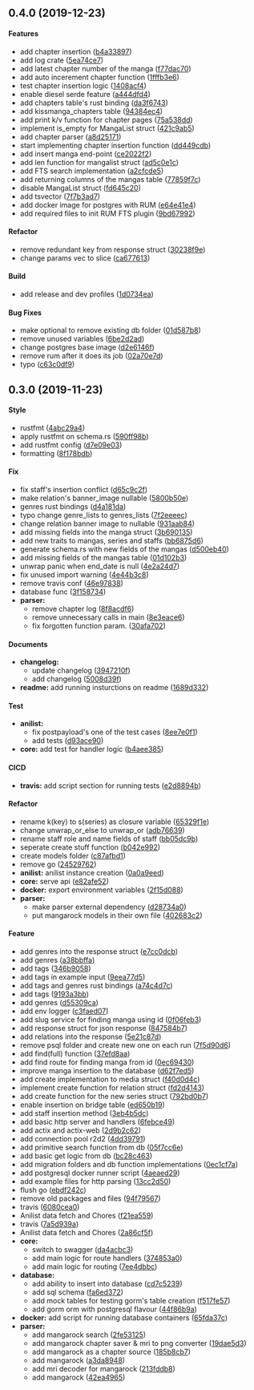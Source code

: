 <a name="0.4.0"></a>
## 0.4.0 (2019-12-23)


#### Features

*   add chapter insertion ([b4a33897](https://github.com/Egomination/mangapplizer-backend/commit/b4a338970e8a858d52456a704ba2656a7386db6c))
*   add log crate ([5ea74ce7](https://github.com/Egomination/mangapplizer-backend/commit/5ea74ce722c4cc436750ce7550c981e0920712ac))
*   add latest chapter number of the manga ([f77dac70](https://github.com/Egomination/mangapplizer-backend/commit/f77dac706f17768da91bd00f1af9c63a4bf18f6d))
*   add auto incerement chapter function ([1fffb3e6](https://github.com/Egomination/mangapplizer-backend/commit/1fffb3e66c23b498364602e91291530b0adf2c6c))
*   test chapter insertion logic ([1408acf4](https://github.com/Egomination/mangapplizer-backend/commit/1408acf435765a060fd74df68f9ef2c169142ff1))
*   enable diesel serde feature ([a444dfd4](https://github.com/Egomination/mangapplizer-backend/commit/a444dfd420260edc9cc7325caae214ab3f88b59c))
*   add chapters table's rust binding ([da3f6743](https://github.com/Egomination/mangapplizer-backend/commit/da3f6743b9fa7ca55c286ae9748244e6d34da7d6))
*   add kissmanga_chapters table ([94384ec4](https://github.com/Egomination/mangapplizer-backend/commit/94384ec438454c2fb5a5c75de5de02f9a2495348))
*   add print k/v function for chapter pages ([75a538dd](https://github.com/Egomination/mangapplizer-backend/commit/75a538dd9814641411de1240d99dc0301f334e66))
*   implement is_empty for MangaList struct ([421c9ab5](https://github.com/Egomination/mangapplizer-backend/commit/421c9ab51a099433cb46dac4e4455b073e19cca3))
*   add chapter parser ([a8d25171](https://github.com/Egomination/mangapplizer-backend/commit/a8d2517105273f198fb1510999c08280355e5430))
*   start implementing chapter insertion function ([dd449cdb](https://github.com/Egomination/mangapplizer-backend/commit/dd449cdb6a2b94672d1be30ae1f00317ab554161))
*   add insert manga end-point ([ce2022f2](https://github.com/Egomination/mangapplizer-backend/commit/ce2022f28cd9b9dd121e3b591a1cd2a600d089ef))
*   add len function for mangalist struct ([ad5c0e1c](https://github.com/Egomination/mangapplizer-backend/commit/ad5c0e1cee12507813fe59b808b7bd4293f3e158))
*   add FTS search implementation ([a2cfcde5](https://github.com/Egomination/mangapplizer-backend/commit/a2cfcde58d75ff5cf1c1c6b462f7422b78a77995))
*   add returning columns of the mangas table ([77859f7c](https://github.com/Egomination/mangapplizer-backend/commit/77859f7ce82b246c1fc84bb53bb1499cc97eae90))
*   disable MangaList struct ([fd645c20](https://github.com/Egomination/mangapplizer-backend/commit/fd645c2076ec8430da8cfc9e6da436f5eea5fcfa))
*   add tsvector ([7f7b3ad7](https://github.com/Egomination/mangapplizer-backend/commit/7f7b3ad76badc831fbb27eb587905b5cc0689f11))
*   add docker image for postgres with RUM ([e64e41e4](https://github.com/Egomination/mangapplizer-backend/commit/e64e41e4b143c3211682eb3e0f505bbb76ed1ee0))
*   add required files to init RUM FTS plugin ([9bd67992](https://github.com/Egomination/mangapplizer-backend/commit/9bd67992092c56cf8adf0aecc30231d3fe322756))

#### Refactor

*   remove redundant key from response struct ([30238f9e](https://github.com/Egomination/mangapplizer-backend/commit/30238f9e48cb7d0ec52e200acacec958462201fa))
*   change params vec to slice ([ca677613](https://github.com/Egomination/mangapplizer-backend/commit/ca67761394fad347c9632514131ab970cf5d35fa))

#### Build

*   add release and dev profiles ([1d0734ea](https://github.com/Egomination/mangapplizer-backend/commit/1d0734eaddfd66562f5e4842c7bd30f505b728b2))

#### Bug Fixes

*   make optional to remove existing db folder ([01d587b8](https://github.com/Egomination/mangapplizer-backend/commit/01d587b8587c582917e797c70cd3058d1a792087))
*   remove unused variables ([6be2d2ad](https://github.com/Egomination/mangapplizer-backend/commit/6be2d2adcb6c2394a3aca1d75cf777c6553808e4))
*   change postgres base image ([d2e6146f](https://github.com/Egomination/mangapplizer-backend/commit/d2e6146fbd96df095298535b1035f3e5f927abc2))
*   remove rum after it does its job ([02a70e7d](https://github.com/Egomination/mangapplizer-backend/commit/02a70e7d045e4084f757d90609a42f4e2d91389f))
*   typo ([c63c0df9](https://github.com/Egomination/mangapplizer-backend/commit/c63c0df9b9ea014c7b3d6ec53e0469e67ea760cb))



<a name="0.3.0"></a>
## 0.3.0 (2019-11-23)


#### Style

*   rustfmt ([4abc29a4](https://github.com/Egomination/mangapplizer-backend/commit/4abc29a4447524a5614ab5f4b5dccd303eb38be9))
*   apply rustfmt on schema.rs ([590ff98b](https://github.com/Egomination/mangapplizer-backend/commit/590ff98bfacddc82e2e407366eb609175dc37771))
*   add rustfmt config ([d7e09e03](https://github.com/Egomination/mangapplizer-backend/commit/d7e09e03147c5a42bf3bd1e484c1e64505f0f0a2))
*   formatting ([8f178bdb](https://github.com/Egomination/mangapplizer-backend/commit/8f178bdb67378d8756ae44e9031bce7f9a3dd3a5))

#### Fix

*   fix staff's insertion conflict ([d65c9c2f](https://github.com/Egomination/mangapplizer-backend/commit/d65c9c2f57faddb6e2ce28787f7f7c710c460c6e))
*   make relation's banner_image nullable ([5800b50e](https://github.com/Egomination/mangapplizer-backend/commit/5800b50eb454486ae50ce665f0103d969cb5c5b0))
*   genres rust bindings ([d4a181da](https://github.com/Egomination/mangapplizer-backend/commit/d4a181da437239746a8e2c0bd7d72d60805ab76d))
*   typo change genre_lists to genres_lists ([7f2eeeec](https://github.com/Egomination/mangapplizer-backend/commit/7f2eeeec5c571bb339a1d89c3f359a70a9198627))
*   change relation banner image to nullable ([931aab84](https://github.com/Egomination/mangapplizer-backend/commit/931aab84304f7810070f860b8b659dd5e7ac9000))
*   add missing fields into the manga struct ([3b690135](https://github.com/Egomination/mangapplizer-backend/commit/3b6901356daca7bc567ab4860ec7145640f313b8))
*   add new traits to mangas, series and staffs ([bb6875d6](https://github.com/Egomination/mangapplizer-backend/commit/bb6875d68d0b0c4a612d10cf5e6f8ed928b7de69))
*   generate schema.rs with new fields of the mangas ([d500eb40](https://github.com/Egomination/mangapplizer-backend/commit/d500eb40371b056c34aabdaa30dc6d3b53cfd808))
*   add missing fields of the mangas table ([01d102b3](https://github.com/Egomination/mangapplizer-backend/commit/01d102b34d0ce64cd04a1e912816d01e950156f0))
*   unwrap panic when end_date is null ([4e2a24d7](https://github.com/Egomination/mangapplizer-backend/commit/4e2a24d79ffd7f51f55fb670fbdd7ef4c72d667b))
*   fix unused import warning ([4e44b3c8](https://github.com/Egomination/mangapplizer-backend/commit/4e44b3c88fd509204f934a99fee85fa98bc225f5))
*   remove travis conf ([46e97838](https://github.com/Egomination/mangapplizer-backend/commit/46e978384a064fe364c119d2cba72cb1ad9d6dd4))
*   database func ([3f158734](https://github.com/Egomination/mangapplizer-backend/commit/3f158734410ce8d39dedd13e52a33ce8844d8aff))
* **parser:**
  *  remove chapter log ([8f8acdf6](https://github.com/Egomination/mangapplizer-backend/commit/8f8acdf61c1d54ecb7968cb89b41742f5e19cb22))
  *  remove unnecessary calls in main ([8e3eace6](https://github.com/Egomination/mangapplizer-backend/commit/8e3eace6ee5ece437f3d73b6b1608b529d2f10c1))
  *  fix forgotten function param. ([30afa702](https://github.com/Egomination/mangapplizer-backend/commit/30afa702b5df9b13d69d10e22123e38423aac8e4))

#### Documents

* **changelog:**
  *  update changelog ([3947210f](https://github.com/Egomination/mangapplizer-backend/commit/3947210feda98b19c29115fde29f4c9c96a112c5))
  *  add changelog ([5008d39f](https://github.com/Egomination/mangapplizer-backend/commit/5008d39ff926a5dfe8034c2902c0ec1ce0a3c969))
* **readme:**  add running insturctions on readme ([1689d332](https://github.com/Egomination/mangapplizer-backend/commit/1689d332f628ebad85ee4b5c6c4ea4291f9830a5))

#### Test

* **anilist:**
  *  fix postpayload's one of the test cases ([8ee7e0f1](https://github.com/Egomination/mangapplizer-backend/commit/8ee7e0f18f3e8cdfae4d5ff90f70a50306056305))
  *  add tests ([d93ace90](https://github.com/Egomination/mangapplizer-backend/commit/d93ace9015cf0f3dce328f4085fb4105f503b7f4))
* **core:**  add test for handler logic ([b4aee385](https://github.com/Egomination/mangapplizer-backend/commit/b4aee385de00e0e46d97748f0b958db151160492))

#### CICD

* **travis:**  add script section for running tests ([e2d8894b](https://github.com/Egomination/mangapplizer-backend/commit/e2d8894b38c61582dbd949c19c8d6b84fcfc1e50))

#### Refactor

*   rename k(key) to s(series) as closure variable ([65329f1e](https://github.com/Egomination/mangapplizer-backend/commit/65329f1e7942e7cdf0c99dc5920c688806bf43c6))
*   change unwrap_or_else to unwrap_or ([adb76639](https://github.com/Egomination/mangapplizer-backend/commit/adb76639abf9cf96a31c6881934afec303abea52))
*   rename staff role and name fields of staff ([bb05dc9b](https://github.com/Egomination/mangapplizer-backend/commit/bb05dc9bb1342dcaea7abf1bfe1bfa1ce9c80fc0))
*   seperate create stuff function ([b042e992](https://github.com/Egomination/mangapplizer-backend/commit/b042e9924695afd08572b2caf9bfa016ab0f69d4))
*   create models folder ([c87afbd1](https://github.com/Egomination/mangapplizer-backend/commit/c87afbd1f2a6c4e95b463465b40cd05b634a01e2))
*   remove go ([24529762](https://github.com/Egomination/mangapplizer-backend/commit/24529762fa42d2a2d84572fb1388c7179405d90b))
* **anilist:**  anilist instance creation ([0a0a9eed](https://github.com/Egomination/mangapplizer-backend/commit/0a0a9eed77a752a27c38277baea1a28b91ce2b3d))
* **core:**  serve api ([e82afe52](https://github.com/Egomination/mangapplizer-backend/commit/e82afe52042b197cf8b38d9cc89abdbb81b2b453))
* **docker:**  export environment variables ([2f15d088](https://github.com/Egomination/mangapplizer-backend/commit/2f15d0885f426d6cbee21d0e00a8a4ca5b37b473))
* **parser:**
  *  make parser external dependency ([d28734a0](https://github.com/Egomination/mangapplizer-backend/commit/d28734a073a34d7a483b7488db8af8cbc1782fb3))
  *  put mangarock models in their own file ([402683c2](https://github.com/Egomination/mangapplizer-backend/commit/402683c2dca034f6842e784648659a75e0bc75bf))

#### Feature

*   add genres into the response struct ([e7cc0dcb](https://github.com/Egomination/mangapplizer-backend/commit/e7cc0dcb54ce23b9fad32219be79a9f164f39a82))
*   add genres ([a38bbffa](https://github.com/Egomination/mangapplizer-backend/commit/a38bbffa5ca14c6177166974fe5cfa8014294b3d))
*   add tags ([346b9058](https://github.com/Egomination/mangapplizer-backend/commit/346b9058b718041f7eb2d940ed90cd9a97c79e04))
*   add tags in example input ([9eea77d5](https://github.com/Egomination/mangapplizer-backend/commit/9eea77d54c84932c17ef45535381b7386e1a1e2f))
*   add tags and genres rust bindings ([a74c4d7c](https://github.com/Egomination/mangapplizer-backend/commit/a74c4d7ce7131e5091e9e9bda5abbaaba16f8fab))
*   add tags ([9193a3bb](https://github.com/Egomination/mangapplizer-backend/commit/9193a3bbd54be9c6206afbd467bed2d256375a70))
*   add genres ([d55309ca](https://github.com/Egomination/mangapplizer-backend/commit/d55309caffd8072145e39f49c4229f46925f8776))
*   add env logger ([c3faed07](https://github.com/Egomination/mangapplizer-backend/commit/c3faed07e5cb674b0cdce0d8e50d1d1ea4db9ae4))
*   add slug service for finding manga using id ([0f06feb3](https://github.com/Egomination/mangapplizer-backend/commit/0f06feb30a42cb95e9a0996548c027f060b8134b))
*   add response struct for json response ([847584b7](https://github.com/Egomination/mangapplizer-backend/commit/847584b766366b8687e6641146e9e2be5a514b03))
*   add relations into the response ([5e21c87d](https://github.com/Egomination/mangapplizer-backend/commit/5e21c87d32d9fee7d294ec49626666b61ce51ce0))
*   remove psql folder and create new one on each run ([7f5d90d6](https://github.com/Egomination/mangapplizer-backend/commit/7f5d90d6a4e59b92a068f1c81b6b551b5c4d4db7))
*   add find(full) function ([37efd8aa](https://github.com/Egomination/mangapplizer-backend/commit/37efd8aaaa92f032845a8e8e1d416722f72b086a))
*   add find route for finding manga from id ([0ec69430](https://github.com/Egomination/mangapplizer-backend/commit/0ec69430ba5df1fd779ea6e9d11decf9500dc384))
*   improve manga insertion to the database ([d62f7ed5](https://github.com/Egomination/mangapplizer-backend/commit/d62f7ed55181f391124fc434136a5710f1da6f5c))
*   add create implementation to media struct ([f40d0d4c](https://github.com/Egomination/mangapplizer-backend/commit/f40d0d4caffaa1d9bd9ec6416f6c039c79370780))
*   implement create function for relation struct ([fd2d4143](https://github.com/Egomination/mangapplizer-backend/commit/fd2d41436d3d6f53e5313547369766d332719148))
*   add create function for the new series struct ([792bd0b7](https://github.com/Egomination/mangapplizer-backend/commit/792bd0b7a0eedda35bb0c4b10029cf999fec808f))
*   enable insertion on bridge table ([ed650b19](https://github.com/Egomination/mangapplizer-backend/commit/ed650b19084243bd839831fde8042701584c3ae9))
*   add staff insertion method ([3eb4b5dc](https://github.com/Egomination/mangapplizer-backend/commit/3eb4b5dc58700e3e555ee78256a8310dc159a5d6))
*   add basic http server and handlers ([6febce49](https://github.com/Egomination/mangapplizer-backend/commit/6febce49924a81c49ffcd7454c7eb68fb2e92712))
*   add actix and actix-web ([2d9b2c62](https://github.com/Egomination/mangapplizer-backend/commit/2d9b2c626e398a6ff0aee571bdebbe128c89e82f))
*   add connection pool r2d2 ([4dd39791](https://github.com/Egomination/mangapplizer-backend/commit/4dd3979166da9c036161e77ce3180315474e8a4d))
*   add primitive search function from db ([05f7cc6e](https://github.com/Egomination/mangapplizer-backend/commit/05f7cc6e640ae2a186f848a6773b673cfa063440))
*   add basic get logic from db ([bc28c463](https://github.com/Egomination/mangapplizer-backend/commit/bc28c4632b36d9aa23f78f0fa847e6c822fb5c9f))
*   add migration folders and db function implementations ([0ec1cf7a](https://github.com/Egomination/mangapplizer-backend/commit/0ec1cf7afcf15207026c339e4adb24e3b4956fe6))
*   add postgresql docker runner script ([4aeaed29](https://github.com/Egomination/mangapplizer-backend/commit/4aeaed29e01b82e9d568dc6abcd1c49da4966047))
*   add example files for http parsing ([13cc2d50](https://github.com/Egomination/mangapplizer-backend/commit/13cc2d5053e70c861ddd4e818daa48aaab5aa3f3))
*   flush go ([ebdf242c](https://github.com/Egomination/mangapplizer-backend/commit/ebdf242ccce9b796f6e4b747d6f24ce676b752f2))
*   remove old packages and files ([94f79567](https://github.com/Egomination/mangapplizer-backend/commit/94f79567cef5f4029126b581781b551565f852f3))
*   travis ([6080cea0](https://github.com/Egomination/mangapplizer-backend/commit/6080cea078cc24522831be809f6306fc38e60bb3))
*   Anilist data fetch and Chores ([f21ea559](https://github.com/Egomination/mangapplizer-backend/commit/f21ea55958e4c5f3d63bca99352be52b6f56b6e8))
*   travis ([7a5d939a](https://github.com/Egomination/mangapplizer-backend/commit/7a5d939a8b33f2a047bb370ea7d9a3339fda97b0))
*   Anilist data fetch and Chores ([2a86cf5f](https://github.com/Egomination/mangapplizer-backend/commit/2a86cf5fd6fe59f6198a58055c380ee606506908))
* **core:**
  *  switch to swagger ([da4acbc3](https://github.com/Egomination/mangapplizer-backend/commit/da4acbc3be24825f809861ec9b2ad0854c3f5c4c))
  *  add main logic for route handlers ([374853a0](https://github.com/Egomination/mangapplizer-backend/commit/374853a0be801302ffcd6933c8a783a77ec091ca))
  *  add main logic for routing ([7ee4dbbc](https://github.com/Egomination/mangapplizer-backend/commit/7ee4dbbc5ca5319aa3ca9cefd9e9060dc9efdeba))
* **database:**
  *  add ability to insert into database ([cd7c5239](https://github.com/Egomination/mangapplizer-backend/commit/cd7c5239f20d6281ec9fb37cd3d428d99931ff82))
  *  add sql schema ([fa6ed372](https://github.com/Egomination/mangapplizer-backend/commit/fa6ed37289bcf37a0b969cb701874f3780dddb0d))
  *  add mock tables for testing gorm's table creation ([f517fe57](https://github.com/Egomination/mangapplizer-backend/commit/f517fe57f2d8ceb67348467d0cb923d83330f296))
  *  add gorm orm with postgresql flavour ([44f86b9a](https://github.com/Egomination/mangapplizer-backend/commit/44f86b9aa654b884826cc1e9554baa27b4b53e8d))
* **docker:**  add script for running database containers ([65fda37c](https://github.com/Egomination/mangapplizer-backend/commit/65fda37cf55b57d500a3f46b4565f43e4c94001a))
* **parser:**
  *  add mangarock search ([2fe53125](https://github.com/Egomination/mangapplizer-backend/commit/2fe5312577d2328574a5732cfe92ff1e6b21ec26))
  *  add mangarock chapter saver & mri to png converter ([19dae5d3](https://github.com/Egomination/mangapplizer-backend/commit/19dae5d3683798f72a24008fbb7d823de054a8ec))
  *  add mangarock as a chapter source ([185b8cb7](https://github.com/Egomination/mangapplizer-backend/commit/185b8cb7675248d87f95ec35115187bce1f1ccd6))
  *  add mangarock ([a3da8948](https://github.com/Egomination/mangapplizer-backend/commit/a3da8948fc1c95839f4be94c7d7f443322efec2c))
  *  add mri decoder for mangarock ([213fddb8](https://github.com/Egomination/mangapplizer-backend/commit/213fddb84eda127990cf6049eebbc207ab9a0e6f))
  *  add mangarock ([42ea4965](https://github.com/Egomination/mangapplizer-backend/commit/42ea496512706a2adc4c67f36f8b2fc27a8b5316))



